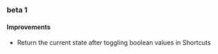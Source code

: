 ### beta 1

#### Improvements

* Return the current state after toggling boolean values in Shortcuts
